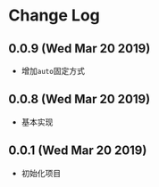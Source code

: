 # Change Log

## 0.0.9 (Wed Mar 20 2019)

-   增加`auto`固定方式

## 0.0.8 (Wed Mar 20 2019)

-   基本实现

## 0.0.1 (Wed Mar 20 2019)

-   初始化项目
